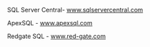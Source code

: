 SQL Server Central- www.sqlservercentral.com

ApexSQL - www.apexsql.com

Redgate SQL - www.red-gate.com